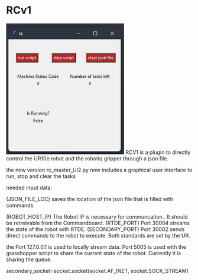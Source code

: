 # RCv1

![thumbnail](https://raw.githubusercontent.com/odbee/RCv1/main/thumb.png)
RCV1 is a plugin to directly control the UR10e robot and the robotiq gripper through a json file.

the new version rc_master_UI2.py now includes a graphical user interface to run, stop and clear the tasks


needed input data:

(JSON_FILE_LOC) saves the location of the json file that is filled with commands.

(ROBOT_HOST_IP) The Robot IP is necessary for communcation . It should be retreivable from the Commandboard.
(RTDE_PORT) Port 30004 streams the state of the robot with RTDE.
(SECONDARY_PORT) Port 30002 sends direct commands to the robot to execute.
Both standards are set by the UR.

the Port 127.0.0.1 is used to locally stream data. Port 5005 is used with the grasshopper script to share the current state of the robot. Currently it is sharing the queue.

secondary_socket=socket.socket(socket.AF_INET, socket.SOCK_STREAM)
